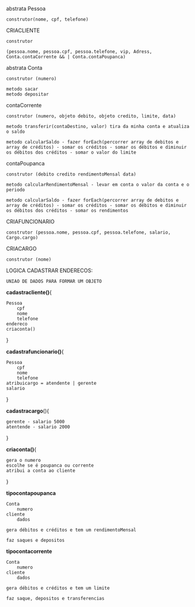 abstrata Pessoa 
    
    construtor(nome, cpf, telefone)

CRIACLIENTE 

    construtor

    (pessoa.nome, pessoa.cpf, pessoa.telefone, vip, Adress, Conta.contaCorrente && | Conta.contaPoupanca)

abstrata Conta 

    construtor (numero)

    metodo sacar
    metodo depositar 

contaCorrente 

    construtor (numero, objeto debito, objeto credito, limite, data)

    metodo transferir(contaDestino, valor) tira da minha conta e atualiza o saldo

    metodo calcularSaldo - fazer forEach(percorrer array de debitos e array de créditos) - somar os créditos - somar os débitos e diminuir os débitos dos créditos - somar o valor do limite

contaPoupanca 

    construtor (debito credito rendimentoMensal data)

    metodo calcularRendimentoMensal - levar em conta o valor da conta e o periodo

    metodo calcularSaldo - fazer forEach(percorrer array de debitos e array de créditos) - somar os créditos - somar os débitos e diminuir os débitos dos créditos - somar os rendimentos

CRIAFUNCIONARIO 

    construtor (pessoa.nome, pessoa.cpf, pessoa.telefone, salario, Cargo.cargo)

CRIACARGO 

    construtor (nome)

LOGICA CADASTRAR ENDERECOS:

    UNIAO DE DADOS PARA FORMAR UM OBJETO
**cadastracliente()**{

    Pessoa
        cpf
        nome
        telefone
    endereco
    criaconta()    
}

**cadastrafuncionario()**{

    Pessoa
        cpf
        nome
        telefone
    atribuicargo = atendente | gerente
    salario
}

**cadastracargo**(){

    gerente - salario 5000
    atentende - salario 2000
}

**criaconta()**{

    gera o numero
    escolhe se é poupanca ou corrente
    atribui a conta ao cliente
}

**tipocontapoupanca**

    Conta
        numero
    cliente
        dados
        
    gera débitos e créditos e tem um rendimentoMensal

    faz saques e depositos

**tipocontacorrente**

    Conta
        numero
    cliente
        dados

    gera débitos e créditos e tem um limite

    faz saque, depositos e transferencias

